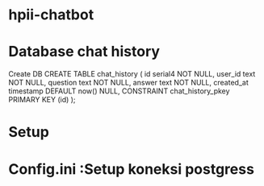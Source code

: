 # hpii-chatbot
# Database chat history
Create DB
CREATE TABLE chat_history (
	id serial4 NOT NULL,
	user_id text NOT NULL,
	question text NOT NULL,
	answer text NOT NULL,
	created_at timestamp DEFAULT now() NULL,
	CONSTRAINT chat_history_pkey PRIMARY KEY (id)
);

# Setup 
# Config.ini :Setup koneksi postgress
